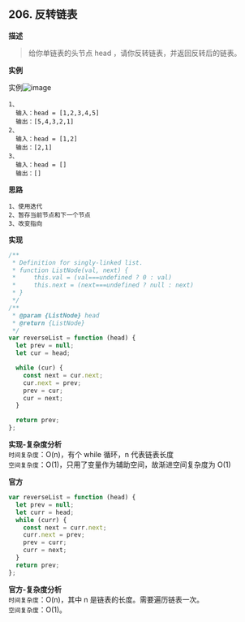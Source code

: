 ## 206. 反转链表

**描述**

> 给你单链表的头节点 head ，请你反转链表，并返回反转后的链表。

**实例**

实例![image](https://assets.leetcode.com/uploads/2021/02/19/rev1ex1.jpg)

```
1、
  输入：head = [1,2,3,4,5]
  输出：[5,4,3,2,1]
2、
  输入：head = [1,2]
  输出：[2,1]
3、
  输入：head = []
  输出：[]
```

**思路**

```
1、使用迭代
2、暂存当前节点和下一个节点
3、改变指向
```

**实现**

```js
/**
 * Definition for singly-linked list.
 * function ListNode(val, next) {
 *     this.val = (val===undefined ? 0 : val)
 *     this.next = (next===undefined ? null : next)
 * }
 */
/**
 * @param {ListNode} head
 * @return {ListNode}
 */
var reverseList = function (head) {
  let prev = null;
  let cur = head;

  while (cur) {
    const next = cur.next;
    cur.next = prev;
    prev = cur;
    cur = next;
  }

  return prev;
};
```

**实现-复杂度分析**  
`时间复杂度`：O(n)，有个 while 循环，n 代表链表长度  
`空间复杂度`：O(1)，只用了变量作为辅助空间，故渐进空间复杂度为 O(1)

**官方**

```js
var reverseList = function (head) {
  let prev = null;
  let curr = head;
  while (curr) {
    const next = curr.next;
    curr.next = prev;
    prev = curr;
    curr = next;
  }
  return prev;
};
```

**官方-复杂度分析**  
`时间复杂度`：O(n)，其中 n 是链表的长度。需要遍历链表一次。  
`空间复杂度`：O(1)。
